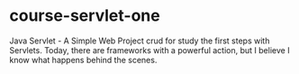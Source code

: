 # course-servlet-one

Java Servlet - A Simple Web Project crud for study the first steps with Servlets.
Today, there are frameworks with a powerful action, but I believe I know what happens behind the scenes.
